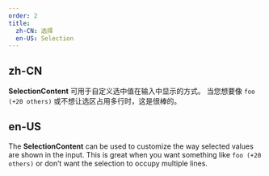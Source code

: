 ```yaml
---
order: 2
title:
  zh-CN: 选择
  en-US: Selection
---
```


## zh-CN

**SelectionContent** 可用于自定义选中值在输入中显示的方式。 当您想要像 `foo (+20 others)` 或不想让选区占用多行时，这是很棒的。

## en-US

The **SelectionContent** can be used to customize the way selected values are shown in the input. This is great when you want something like `foo (+20 others)` or don’t want the selection to occupy multiple lines.

